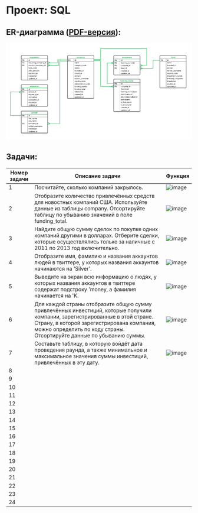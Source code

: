 # Проект: SQL
## ER-диаграмма ([PDF-версия](/6.SQL/er.pdf)):
![ER-диаграмма](/6.SQL/er_image.PNG)
## Задачи:
| Номер задачи | Описание задачи | Функция                                                     |
|---------------|-------------------|------------------------------------------------------------------|
|1              |Посчитайте, сколько компаний закрылось.|![image](https://user-images.githubusercontent.com/124867331/223431570-6e15b273-2a2d-435d-b7a4-9c230a3bc2de.png)|
|2              |Отобразите количество привлечённых средств для новостных компаний США. Используйте данные из таблицы company. Отсортируйте таблицу по убыванию значений в поле funding_total.|![image](https://user-images.githubusercontent.com/124867331/223431680-8ab203b3-44d0-4bc9-9e5e-cdb4de366359.png)|
|3              |Найдите общую сумму сделок по покупке одних компаний другими в долларах. Отберите сделки, которые осуществлялись только за наличные с 2011 по 2013 год включительно.|![image](https://user-images.githubusercontent.com/124867331/223431767-c5a08189-e54f-46e0-a1f7-3131f0ecf7c3.png)|
|4              |Отобразите имя, фамилию и названия аккаунтов людей в твиттере, у которых названия аккаунтов начинаются на 'Silver'.|![image](https://user-images.githubusercontent.com/124867331/223431823-7dc2ad91-cc13-4ce5-b2ee-7320c7087fd2.png)|
|5              |Выведите на экран всю информацию о людях, у которых названия аккаунтов в твиттере содержат подстроку 'money, а фамилия начинается на 'K.|![image](https://user-images.githubusercontent.com/124867331/223431872-16c0d214-b548-4a53-90b2-db24f8353a02.png)|
|6              |Для каждой страны отобразите общую сумму привлечённых инвестиций, которые получили компании, зарегистрированные в этой стране. Страну, в которой зарегистрирована компания, можно определить по коду страны. Отсортируйте данные по убыванию суммы.|![image](https://user-images.githubusercontent.com/124867331/223431933-21856e85-2822-4f81-8ef3-063872f1ceae.png)|
|7              |Составьте таблицу, в которую войдёт дата проведения раунда, а также минимальное и максимальное значения суммы инвестиций, привлечённых в эту дату.|![image](https://user-images.githubusercontent.com/124867331/223431978-8d9c5afe-a985-483b-90a4-e469a45bf19c.png)|
|8              |||
|9              |||
|10             |||
|11             |||
|12             |||
|13             |||
|14             |||
|15             |||
|16             |||
|17             |||
|18             |||
|19             |||
|20             |||
|21             |||
|22             |||
|23             |||
|24             |||
